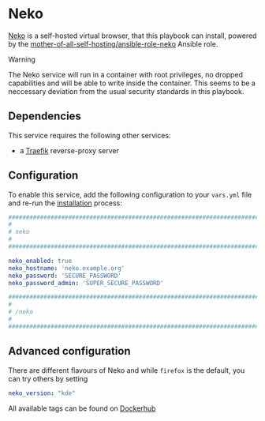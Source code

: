 # Neko

[Neko](https://neko.m1k1o.net/) is a self-hosted virtual browser, that this playbook can install, powered by the [mother-of-all-self-hosting/ansible-role-neko](https://github.com/mother-of-all-self-hosting/ansible-role-neko) Ansible role.

> [!WARNING]
> The Neko service will run in a container with root privileges, no dropped capabilities and will be able to write inside the container. This seems to be a neccessary deviation from the usual security standards in this playbook.

## Dependencies

This service requires the following other services:

- a [Traefik](traefik.md) reverse-proxy server


## Configuration

To enable this service, add the following configuration to your `vars.yml` file and re-run the [installation](../installing.md) process:

```yaml
########################################################################
#                                                                      #
# neko                                                                 #
#                                                                      #
########################################################################

neko_enabled: true
neko_hostname: 'neko.example.org'
neko_password: 'SECURE_PASSWORD'
neko_password_admin: 'SUPER_SECURE_PASSWORD'

########################################################################
#                                                                      #
# /neko                                                                #
#                                                                      #
########################################################################
```

## Advanced configuration

There are different flavours of Neko and while `firefox` is the default, you can try others by setting

```yaml
neko_version: "kde"
```

All available tags can be found on [Dockerhub](https://hub.docker.com/r/m1k1o/neko/tags)
